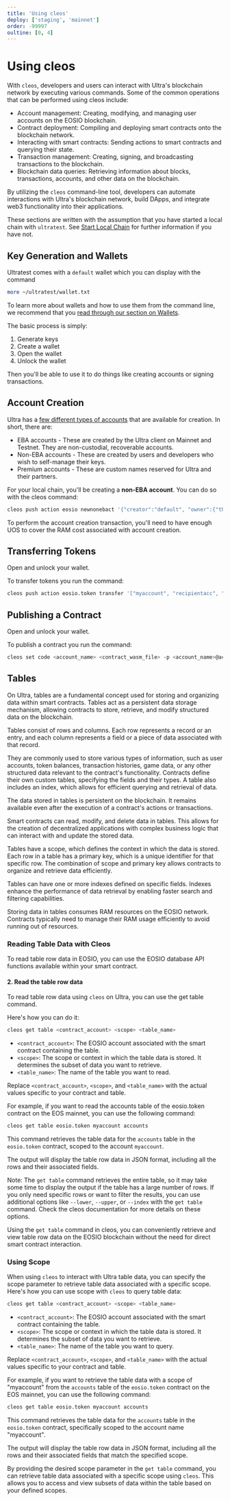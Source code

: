 ```yaml
---
title: 'Using cleos'
deploy: ['staging', 'mainnet']
order: -99997
oultine: [0, 4]
---
```


# Using cleos

With `cleos`, developers and users can interact with Ultra's blockchain network by executing various commands. Some of the common operations that can be performed using cleos include:

-   Account management: Creating, modifying, and managing user accounts on the EOSIO blockchain.
-   Contract deployment: Compiling and deploying smart contracts onto the blockchain network.
-   Interacting with smart contracts: Sending actions to smart contracts and querying their state.
-   Transaction management: Creating, signing, and broadcasting transactions to the blockchain.
-   Blockchain data queries: Retrieving information about blocks, transactions, accounts, and other data on the blockchain.

By utilizing the `cleos` command-line tool, developers can automate interactions with Ultra's blockchain network, build DApps, and integrate web3 functionality into their applications.

These sections are written with the assumption that you have started a local chain with `ultratest`. See [Start Local Chain](./start-local-chain.md) for further information if you have not.

## Key Generation and Wallets

Ultratest comes with a `default` wallet which you can display with the command

```sh
more ~/ultratest/wallet.txt
```

To learn more about wallets and how to use them from the command line, we recommend that you [read through our section on Wallets](../../learn/Blockchains/wallets.md).

The basic process is simply:

1. Generate keys
2. Create a wallet
3. Open the wallet
4. Unlock the wallet

Then you'll be able to use it to do things like creating accounts or signing transactions.

## Account Creation

Ultra has a [few different types of accounts](../../learn/Blockchains/accounts-and-permissions.md) that are available for creation. In short, there are:

-   EBA accounts - These are created by the Ultra client on Mainnet and Testnet. They are non-custodial, recoverable accounts.
-   Non-EBA accounts - These are created by users and developers who wish to self-manage their keys.
-   Premium accounts - These are custom names reserved for Ultra and their partners.

For your local chain, you'll be creating a **non-EBA account**. You can do so with the cleos command:

```sh
cleos push action eosio newnonebact '{"creator":"default", "owner":{"threshold":1,"keys":[{"key":"YOURPRIVATEKEY","weight":1}],"accounts":[],"waits":[]}, "active":{"threshold":1,"keys":[{"key":"PUBLICKEY","weight":1}],"accounts":[],"waits":[]}, "max_payment":"1.00000000 UOS"}' -p default
```

To perform the account creation transaction, you'll need to have enough UOS to cover the RAM cost associated with account creation.

## Transferring Tokens

Open and unlock your wallet.

To transfer tokens you run the command:

```sh
cleos push action eosio.token transfer '["myaccount", "recipientacc", "10.0000 UOS", "Memo message"]' -p myaccount@active
```

## Publishing a Contract

Open and unlock your wallet.

To publish a contract you run the command:

```sh
cleos set code <account_name> <contract_wasm_file> -p <account_name>@active
```

## Tables

On Ultra, tables are a fundamental concept used for storing and organizing data within smart contracts. Tables act as a persistent data storage mechanism, allowing contracts to store, retrieve, and modify structured data on the blockchain.

Tables consist of rows and columns. Each row represents a record or an entry, and each column represents a field or a piece of data associated with that record.

They are commonly used to store various types of information, such as user accounts, token balances, transaction histories, game data, or any other structured data relevant to the contract's functionality. Contracts define their own custom tables, specifying the fields and their types. A table also includes an index, which allows for efficient querying and retrieval of data.

The data stored in tables is persistent on the blockchain. It remains available even after the execution of a contract's actions or transactions.

Smart contracts can read, modify, and delete data in tables. This allows for the creation of decentralized applications with complex business logic that can interact with and update the stored data.

Tables have a scope, which defines the context in which the data is stored. Each row in a table has a primary key, which is a unique identifier for that specific row. The combination of scope and primary key allows contracts to organize and retrieve data efficiently.

Tables can have one or more indexes defined on specific fields. Indexes enhance the performance of data retrieval by enabling faster search and filtering capabilities.

Storing data in tables consumes RAM resources on the EOSIO network. Contracts typically need to manage their RAM usage efficiently to avoid running out of resources.

### Reading Table Data with Cleos

To read table row data in EOSIO, you can use the EOSIO database API functions available within your smart contract.

#### 2. Read the table row data

To read table row data using `cleos` on Ultra, you can use the get table command.

Here's how you can do it:

```sh
cleos get table <contract_account> <scope> <table_name>
```

-   `<contract_account>`: The EOSIO account associated with the smart contract containing the table.
-   `<scope>`: The scope or context in which the table data is stored. It determines the subset of data you want to retrieve.
-   `<table_name>`: The name of the table you want to read.

Replace `<contract_account>`, `<scope>`, and `<table_name>` with the actual values specific to your contract and table.

For example, if you want to read the accounts table of the eosio.token contract on the EOS mainnet, you can use the following command:

```sh
cleos get table eosio.token myaccount accounts
```

This command retrieves the table data for the `accounts` table in the `eosio.token` contract, scoped to the account `myaccount`.

The output will display the table row data in JSON format, including all the rows and their associated fields.

Note: The `get table` command retrieves the entire table, so it may take some time to display the output if the table has a large number of rows. If you only need specific rows or want to filter the results, you can use additional options like `--lower`, `--upper`, or `--index` with the `get table` command. Check the cleos documentation for more details on these options.

Using the `get table` command in cleos, you can conveniently retrieve and view table row data on the EOSIO blockchain without the need for direct smart contract interaction.

### Using Scope

When using `cleos` to interact with Ultra table data, you can specify the scope parameter to retrieve table data associated with a specific scope. Here's how you can use scope with `cleos` to query table data:

```sh
cleos get table <contract_account> <scope> <table_name>
```

-   `<contract_account>`: The EOSIO account associated with the smart contract containing the table.
-   `<scope>`: The scope or context in which the table data is stored. It determines the subset of data you want to retrieve.
-   `<table_name>`: The name of the table you want to query.

Replace `<contract_account>`, `<scope>`, and `<table_name>` with the actual values specific to your contract and table.

For example, if you want to retrieve the table data with a scope of "myaccount" from the `accounts` table of the `eosio.token` contract on the EOS mainnet, you can use the following command:

```sh
cleos get table eosio.token myaccount accounts
```

This command retrieves the table data for the `accounts` table in the `eosio.token` contract, specifically scoped to the account name "myaccount".

The output will display the table row data in JSON format, including all the rows and their associated fields that match the specified scope.

By providing the desired scope parameter in the `get table` command, you can retrieve table data associated with a specific scope using `cleos`. This allows you to access and view subsets of data within the table based on your defined scopes.

```

```
